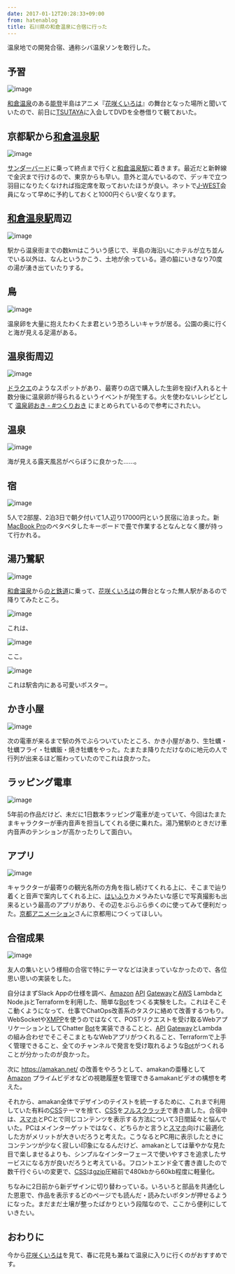 ```yaml
---
date: 2017-01-12T20:28:33+09:00
from: hatenablog
title: 石川県の和倉温泉に合宿に行った
---
```


<p>温泉地での開発合宿、通称シバ温泉ソンを敢行した。</p>

<h2>予習</h2>

<p><img src="https://cloud.githubusercontent.com/assets/111689/21886534/8a4e96de-d8ff-11e6-86ea-94fe60c71c3f.png" alt="image" /></p>

<p><a class="keyword" href="http://d.hatena.ne.jp/keyword/%CF%C2%C1%D2%B2%B9%C0%F4">和倉温泉</a>のある<a class="keyword" href="http://d.hatena.ne.jp/keyword/%C7%BD%C5%D0">能登</a>半島はアニメ『<a class="keyword" href="http://d.hatena.ne.jp/keyword/%B2%D6%BA%E9%A4%AF%A4%A4%A4%ED%A4%CF">花咲くいろは</a>』の舞台となった場所と聞いていたので、前日に<a class="keyword" href="http://d.hatena.ne.jp/keyword/TSUTAYA">TSUTAYA</a>に入会してDVDを全巻借りて観ておいた。</p>

<h2>京都駅から<a class="keyword" href="http://d.hatena.ne.jp/keyword/%CF%C2%C1%D2%B2%B9%C0%F4%B1%D8">和倉温泉駅</a></h2>

<p><img src="https://cloud.githubusercontent.com/assets/111689/21886620/fd8a8ed2-d8ff-11e6-8079-302d5fd93dcd.png" alt="image" /></p>

<p><a class="keyword" href="http://d.hatena.ne.jp/keyword/%A5%B5%A5%F3%A5%C0%A1%BC%A5%D0%A1%BC%A5%C9">サンダーバード</a>に乗って終点まで行くと<a class="keyword" href="http://d.hatena.ne.jp/keyword/%CF%C2%C1%D2%B2%B9%C0%F4%B1%D8">和倉温泉駅</a>に着きます。最近だと新幹線で金沢まで行けるので、東京からも早い。意外と混んでいるので、デッキで立つ羽目になりたくなければ指定席を取っておいたほうが良い。ネットで<a class="keyword" href="http://d.hatena.ne.jp/keyword/J-WEST">J-WEST</a>会員になって早めに予約しておくと1000円ぐらい安くなります。</p>

<h2><a class="keyword" href="http://d.hatena.ne.jp/keyword/%CF%C2%C1%D2%B2%B9%C0%F4%B1%D8">和倉温泉駅</a>周辺</h2>

<p><img src="https://cloud.githubusercontent.com/assets/111689/21886709/4e74973e-d900-11e6-9c38-7efc94e6fcdd.png" alt="image" /></p>

<p>駅から温泉街までの数kmはこういう感じで、半島の海沿いにホテルが立ち並んでいる以外は、なんというかこう、土地が余っている。道の脇にいきなり70度の湯が湧き出ていたりする。</p>

<h2>鳥</h2>

<p><img src="https://cloud.githubusercontent.com/assets/111689/21886787/960a6164-d900-11e6-9665-0b34145d221e.png" alt="image" /></p>

<p>温泉卵を大量に抱えたわくたま君という恐ろしいキャラが居る。公園の奥に行くと海が見える足湯がある。</p>

<h2>温泉街周辺</h2>

<p><img src="https://cloud.githubusercontent.com/assets/111689/21886848/d39f0f48-d900-11e6-9483-5557e8859aaa.png" alt="image" /></p>

<p><a class="keyword" href="http://d.hatena.ne.jp/keyword/%A5%C9%A5%E9%A5%AF%A5%A8">ドラクエ</a>のようなスポットがあり、最寄りの店で購入した生卵を投げ入れると十数分後に温泉卵が得られるというイベントが発生する。火を使わないレシピとして <a href="http://tsukurioki.hatenablog.com/entry/2017/01/07/204237">温泉卵おき - #つくりおき</a> にまとめられているので参考にされたい。</p>

<h2>温泉</h2>

<p><img src="https://cloud.githubusercontent.com/assets/111689/21888300/fdaffa6c-d906-11e6-8203-de5db7834a1d.png" alt="image" /></p>

<p>海が見える露天風呂がべらぼうに良かった……。</p>

<h2>宿</h2>

<p><img src="https://cloud.githubusercontent.com/assets/111689/21886964/4455d74e-d901-11e6-84f0-7fde87db4da4.png" alt="image" /></p>

<p>5人で2部屋、2泊3日で朝夕付いて1人辺り17000円という民宿に泊まった。新<a class="keyword" href="http://d.hatena.ne.jp/keyword/MacBook%20Pro">MacBook Pro</a>のペタペタしたキーボードで畳で作業するとなんとなく腰が持って行かれる。</p>

<h2>湯乃鷺駅</h2>

<p><img src="https://cloud.githubusercontent.com/assets/111689/21887460/4b02d716-d903-11e6-91a5-4d16cc336855.png" alt="image" /></p>

<p><a class="keyword" href="http://d.hatena.ne.jp/keyword/%CF%C2%C1%D2%B2%B9%C0%F4">和倉温泉</a>から<a class="keyword" href="http://d.hatena.ne.jp/keyword/%A4%CE%A4%C8%C5%B4%C6%BB">のと鉄道</a>に乗って、<a class="keyword" href="http://d.hatena.ne.jp/keyword/%B2%D6%BA%E9%A4%AF%A4%A4%A4%ED%A4%CF">花咲くいろは</a>の舞台となった無人駅があるので降りてみたところ。</p>

<p><img src="https://cloud.githubusercontent.com/assets/111689/21887026/9b607b20-d901-11e6-9afa-4347b7fea910.png" alt="image" /></p>

<p>これは、</p>

<p><img src="https://cloud.githubusercontent.com/assets/111689/21887482/62a66d4c-d903-11e6-9fa3-079efa1e2bc9.png" alt="image" /></p>

<p>ここ。</p>

<p><img src="https://cloud.githubusercontent.com/assets/111689/21887116/f40bad08-d901-11e6-924d-e5cd578df1c9.png" alt="image" /></p>

<p>これは駅舎内にある可愛いポスター。</p>

<h2>かき小屋</h2>

<p><img src="https://cloud.githubusercontent.com/assets/111689/21887330/d9b80c98-d902-11e6-86c2-3f1939804720.png" alt="image" /></p>

<p>次の電車が来るまで駅の外でぶらついていたところ、かき小屋があり、生牡蠣・牡蠣フライ・牡蠣飯・焼き牡蠣をやった。たまたま降りただけなのに地元の人で行列が出来るほど賑わっていたのでこれは良かった。</p>

<h2>ラッピング電車</h2>

<p><img src="https://cloud.githubusercontent.com/assets/111689/21887523/9cf119de-d903-11e6-8211-7c083a39c089.png" alt="image" /></p>

<p>5年前の作品だけど、未だに1日数本ラッピング電車が走っていて、今回はたまたまキャラクターが車内音声を担当してくれる便に乗れた。湯乃鷺駅のときだけ車内音声のテンションが高かったりして面白い。</p>

<h2>アプリ</h2>

<p><img src="https://cloud.githubusercontent.com/assets/111689/21887573/cfc9a560-d903-11e6-8650-03c6a81dccb0.png" alt="image" /></p>

<p>キャラクターが最寄りの観光名所の方角を指し続けてくれる上に、そこまで辿り着くと音声で案内してくれる上に、<a class="keyword" href="http://d.hatena.ne.jp/keyword/%A4%CF%A4%A4%A4%D5%A4%EA">はいふり</a>カメラみたいな感じで写真撮影も出来るという最高のアプリがあり、その辺をぶらぶら歩くのに使ってみて便利だった。<a class="keyword" href="http://d.hatena.ne.jp/keyword/%B5%FE%C5%D4%A5%A2%A5%CB%A5%E1%A1%BC%A5%B7%A5%E7%A5%F3">京都アニメーション</a>さんに京都用につくってほしい。</p>

<h2>合宿成果</h2>

<p><img src="https://cloud.githubusercontent.com/assets/111689/21888432/9e209fb0-d907-11e6-8df6-37942888c92a.png" alt="image" /></p>

<p>友人の集いという様相の合宿で特にテーマなどは決まっていなかったので、各位思い思いの実装をした。</p>

<p>自分はまずSlack Appの仕様を調べ、<a class="keyword" href="http://d.hatena.ne.jp/keyword/Amazon">Amazon</a> <a class="keyword" href="http://d.hatena.ne.jp/keyword/API">API</a> <a class="keyword" href="http://d.hatena.ne.jp/keyword/Gateway">Gateway</a>と<a class="keyword" href="http://d.hatena.ne.jp/keyword/AWS">AWS</a> LambdaとNode.jsとTerraformを利用した、簡単な<a class="keyword" href="http://d.hatena.ne.jp/keyword/Bot">Bot</a>をつくる実験をした。これはそこそこ動くようになって、仕事でChatOps改善系のタスクに絡めて改善するつもり。WebSocketや<a class="keyword" href="http://d.hatena.ne.jp/keyword/XMPP">XMPP</a>を使うのではなくて、POSTリクエストを受け取るWebアプリケーションとしてChatter <a class="keyword" href="http://d.hatena.ne.jp/keyword/Bot">Bot</a>を実装できることと、<a class="keyword" href="http://d.hatena.ne.jp/keyword/API">API</a> <a class="keyword" href="http://d.hatena.ne.jp/keyword/Gateway">Gateway</a>とLambdaの組み合わせでそこそこまともなWebアプリがつくれること、Terraformで上手く管理できること、全てのチャンネルで発言を受け取れるような<a class="keyword" href="http://d.hatena.ne.jp/keyword/Bot">Bot</a>がつくれることが分かったのが良かった。</p>

<p>次に <a href="https://amakan.net/">https://amakan.net/</a> の改善をやろうとして、amakanの亜種として<a class="keyword" href="http://d.hatena.ne.jp/keyword/Amazon">Amazon</a> プライムビデオなどの視聴履歴を管理できるamakanビデオの構想を考えた。</p>

<p>それから、amakan全体でデザインのテイストを統一するために、これまで利用していた有料の<a class="keyword" href="http://d.hatena.ne.jp/keyword/CSS">CSS</a>テーマを捨て、<a class="keyword" href="http://d.hatena.ne.jp/keyword/CSS">CSS</a>を<a class="keyword" href="http://d.hatena.ne.jp/keyword/%A5%D5%A5%EB%A5%B9%A5%AF%A5%E9%A5%C3%A5%C1">フルスクラッチ</a>で書き直した。合宿中は、<a class="keyword" href="http://d.hatena.ne.jp/keyword/%A5%B9%A5%DE%A5%DB">スマホ</a>とPCとで同じコンテンツを表示する方法について3日間延々と悩んでいた。PCはメインターゲットではなく、どちらかと言うと<a class="keyword" href="http://d.hatena.ne.jp/keyword/%A5%B9%A5%DE%A5%DB">スマホ</a>向けに最適化した方がメリットが大きいだろうと考えた。こうなるとPC用に表示したときにコンテンツが少なく寂しい印象になるんだけど、amakanとしては華やかな見た目で楽しませるよりも、シンプルなインターフェースで使いやすさを追求したサービスになる方が良いだろうと考えている。フロントエンド全て書き直したので数千行ぐらいの変更で、<a class="keyword" href="http://d.hatena.ne.jp/keyword/CSS">CSS</a>は<a class="keyword" href="http://d.hatena.ne.jp/keyword/gzip">gzip</a>圧縮前で480kbから60kb程度に軽量化。</p>

<p>ちなみに2日前から新デザインに切り替わっている。いろいろと部品を共通化した恩恵で、作品を表示するどのページでも読んだ・読みたいボタンが押せるようになった。まだまだ土壌が整ったばかりという段階なので、ここから便利にしていきたい。</p>

<h2>おわりに</h2>

<p>今から<a class="keyword" href="http://d.hatena.ne.jp/keyword/%B2%D6%BA%E9%A4%AF%A4%A4%A4%ED%A4%CF">花咲くいろは</a>を見て、春に花見も兼ねて温泉に入りに行くのがおすすめです。</p>

